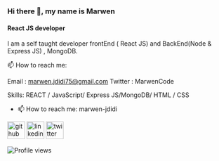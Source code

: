 ### Hi there 👋, my name is Marwen
#### React JS developer
I am a self taught developer frontEnd ( React JS) and BackEnd(Node & Express JS) , MongoDB.



📫 How to reach me: 

Email : marwen.jdidi75@gmail.com
Twitter : MarwenCode

Skills: REACT / JavaScript/ Express JS/MongoDB/ HTML / CSS

- 📫 How to reach me: marwen-jdidi 


[<img src='https://cdn.jsdelivr.net/npm/simple-icons@3.0.1/icons/github.svg' alt='github' height='40'>](https://github.com/MarwenCode)  [<img src='https://cdn.jsdelivr.net/npm/simple-icons@3.0.1/icons/linkedin.svg' alt='linkedin' height='40'>](https://www.linkedin.com/in/marwen-jdidi-69668344/)  [<img src='https://cdn.jsdelivr.net/npm/simple-icons@3.0.1/icons/twitter.svg' alt='twitter' height='40'>](https://twitter.com/MarwenCode)  

 

![Profile views](https://gpvc.arturio.dev/MarwenCode)  















